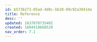 ```yaml
---
id: b5736273-85ad-4d0c-bb30-89c92a3941da
title: Reference
desc: ''
updated: 1637878735402
created: 1604418668529
nav_order: 7.1
---
```



